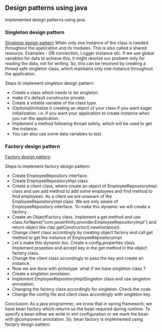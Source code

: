 ## Design patterns using java
Implemented design patterns using java.

### Singleton design pattern
[Singleton design pattern](https://github.com/ayon-das/design-patterns-using-java/tree/main/singleton-design-pattern)
When only one instance of the class is needed throughout the application and its modules. This is also called a shared resource.
Examples - DB connection, Logger instance etc. If we use global variables for data to achieve this, it might resolve our problem
only for reading the data, not for writing. So, this can be resolved by creating a thread safe singleton class, which maintains only one instance throughout the application.

Steps to implement singleton design pattern:
- Create a class which needs to be singleton.
- make it's default constructor private.
- Create a volatile variable of the class type.
- (Optional)Initialize it creating an object of your class if you want eager initialization. i.e. if you want your application to create instance when you run the application.
- Implement a method following thread safety, which will be used to get the instance.
- You can also use some data variables to test.

### Factory design pattern
[Factory design pattern](https://github.com/ayon-das/design-patterns-using-java/tree/main/factory-design-pattern)

Steps to implement factory design pattern:
- Create EmployeeRepository interface.
- Create EmployeeRepositoryImpl class.
- Create a client class, where create an object of EmployeeRepositoryImpl class and use add method to add some employees and find method to find employees. As a client we are unaware of the EmployeeRepositoryImpl class. We are only aware of EmployeeRepository interface. To make this dynamic we will create a factory.
- Create an ObjectFactory class. Implement a get method and use class.forName("com.javainfinity.provider.EmployeeRepositoryImpl") and return object like claz.getConstructor().newInstance().
- Change client class accordingly by creating object factory and call get method to get the instance of EmployeeRepositoryImpl
- Let's make this dynamic too. Create a config.properties class. Implement propeties and accept key in the get method in the object factory class.
- Change the client class accordingly to pass the key and create an instance.
- Now we are done with prototype. what if we have singleton class ?
- Create a singleton annotaion. 
- Implement EmployeeRepositoryImplSingleton class and use singleton annotation.
- Changing the factory class accordingly for singleton. Check the code.
- Change the config file and client class accordingly with singleton key.

Conclusion: As a java programmer, we know that in spring framework, we have bean factory which returns us the bean required during runtime. To specify a bean either we write in xml configuration or we mark the bean with @component annotation. So, bean factory is implemented using factpry design pattern.
